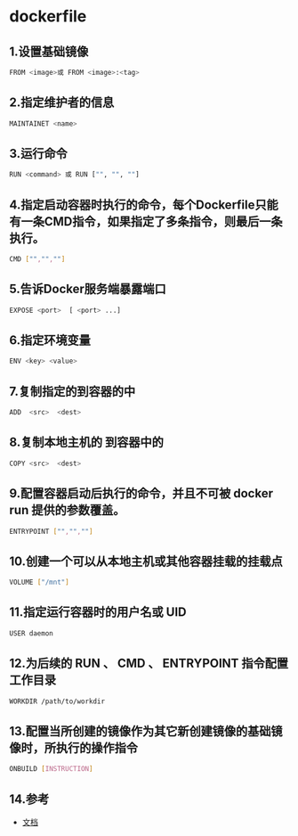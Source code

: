 # dockerfile

## 1.设置基础镜像

```bash
FROM <image>或 FROM <image>:<tag>
```

## 2.指定维护者的信息

```bash
MAINTAINET <name>
```

## 3.运行命令

```bash
RUN <command> 或 RUN ["", "", ""]
```

## 4.指定启动容器时执行的命令，每个Dockerfile只能有一条CMD指令，如果指定了多条指令，则最后一条执行。

```bash
CMD ["","",""]
```

## 5.告诉Docker服务端暴露端口

```bash
EXPOSE <port>  [ <port> ...]
```

## 6.指定环境变量

```bash
ENV <key> <value>
```

## 7.复制指定的<src>到容器的<dest>中

```bash
ADD  <src>  <dest>
```

## 8.复制本地主机的 <src> 到容器中的 <dest>

```bash
COPY <src>  <dest>
```

## 9.配置容器启动后执行的命令，并且不可被 docker run 提供的参数覆盖。

```bash
ENTRYPOINT ["","",""]
```

## 10.创建一个可以从本地主机或其他容器挂载的挂载点

```bash
VOLUME ["/mnt"]
```

## 11.指定运行容器时的用户名或 UID

```bash
USER daemon
```

## 12.为后续的 RUN 、 CMD 、 ENTRYPOINT 指令配置工作目录

```bash
WORKDIR /path/to/workdir
```

## 13.配置当所创建的镜像作为其它新创建镜像的基础镜像时，所执行的操作指令

```bash
ONBUILD [INSTRUCTION]
```

## 14.参考

* [文档](https://www.cnblogs.com/niloay/p/6261784.html)